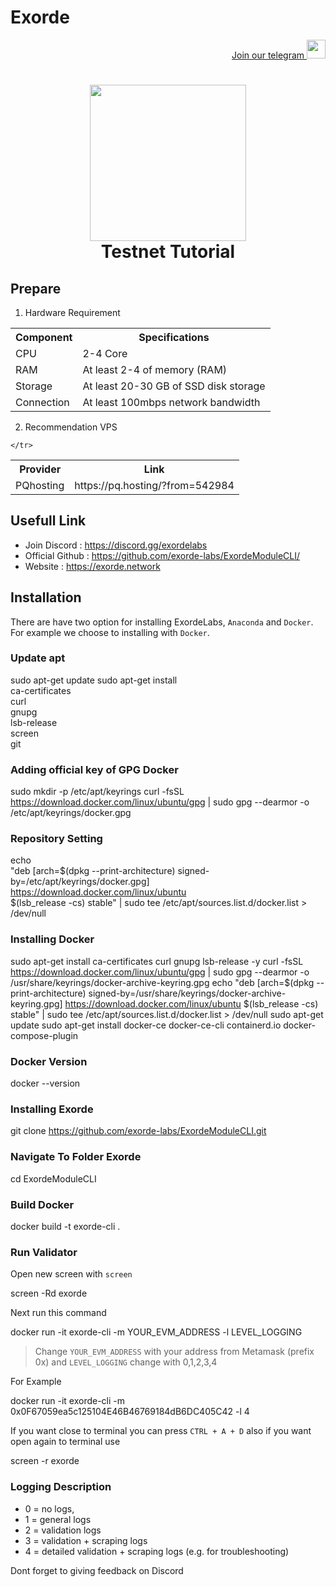 # Exorde
<p style="font-size:14px" align="right">
<a href="https://t.me/B_FARS" target="_blank">Join our telegram <img src="https://user-images.githubusercontent.com/50621007/183283867-56b4d69f-bc6e-4939-b00a-72aa019d1aea.png" width="30"/></a>
</p>

<h1 align=center><img src="https://uploads-ssl.webflow.com/60aec7ee1888490c4031cbcd/62028bb11f77dff6ed7db9fc_landscape-logo-white.svg" width="250"><br>Testnet Tutorial</h1>

## Prepare
1. Hardware Requirement
  <table>
    <tr>
      <th>Component
      <th>Specifications
    </tr>
    <tr>
      <td>CPU 
      <td> 2-4 Core
    </tr>
    <tr>
      <td>RAM 
      <td>At least 2-4 of memory (RAM)
    </tr>
    <tr>
      <td>Storage
      <td>At least 20-30 GB of SSD disk storage
    </tr>
    <tr>
      <td>Connection
      <td>At least 100mbps network bandwidth
    </tr>
  </table>
  
 2. Recommendation VPS
<table>
    <tr>
      <th>Provider
      <th>Link
    </tr>
    <tr>
      <td>PQhosting 
      <td>https://pq.hosting/?from=542984</td>

    </tr>
</table>

## Usefull Link
- Join Discord : https://discord.gg/exordelabs <br>
- Official Github : https://github.com/exorde-labs/ExordeModuleCLI/ <br>
- Website : https://exorde.network

## Installation
There are have two option for installing ExordeLabs, ``Anaconda`` and ``Docker``. For example we choose to installing with ``Docker``.

### Update apt


sudo apt-get update
sudo apt-get install \
    ca-certificates \
    curl \
    gnupg \
    lsb-release \
    screen \
    git


### Adding official key of GPG Docker


sudo mkdir -p /etc/apt/keyrings
curl -fsSL https://download.docker.com/linux/ubuntu/gpg | sudo gpg --dearmor -o /etc/apt/keyrings/docker.gpg


### Repository Setting


echo \
  "deb [arch=$(dpkg --print-architecture) signed-by=/etc/apt/keyrings/docker.gpg] https://download.docker.com/linux/ubuntu \
  $(lsb_release -cs) stable" | sudo tee /etc/apt/sources.list.d/docker.list > /dev/null


### Installing Docker


sudo apt-get install ca-certificates curl gnupg lsb-release -y
curl -fsSL https://download.docker.com/linux/ubuntu/gpg | sudo gpg --dearmor -o /usr/share/keyrings/docker-archive-keyring.gpg
echo "deb [arch=$(dpkg --print-architecture) signed-by=/usr/share/keyrings/docker-archive-keyring.gpg] https://download.docker.com/linux/ubuntu $(lsb_release -cs) stable" | sudo tee /etc/apt/sources.list.d/docker.list > /dev/null
sudo apt-get update
sudo apt-get install docker-ce docker-ce-cli containerd.io docker-compose-plugin


### Docker Version


docker --version


### Installing Exorde


git clone https://github.com/exorde-labs/ExordeModuleCLI.git


### Navigate To Folder Exorde


cd ExordeModuleCLI


### Build Docker


docker build -t exorde-cli . 


### Run Validator
Open new screen with ``screen``


screen -Rd exorde

Next run this command


docker run -it exorde-cli -m YOUR_EVM_ADDRESS -l LEVEL_LOGGING

> Change ``YOUR_EVM_ADDRESS`` with your address from Metamask (prefix 0x) and ``LEVEL_LOGGING`` change with 0,1,2,3,4 

For Example


docker run -it exorde-cli -m 0x0F67059ea5c125104E46B46769184dB6DC405C42 -l 4

If you want close to terminal you can press ``CTRL + A + D`` also if you want open again to terminal use 


screen -r exorde


### Logging Description

- 0 = no logs,
- 1 = general logs
- 2 = validation logs
- 3 = validation + scraping logs
- 4 = detailed validation + scraping logs (e.g. for troubleshooting)

Dont forget to giving feedback on Discord
